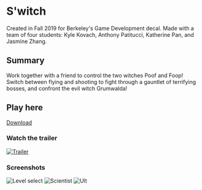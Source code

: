 # S'witch
Created in Fall 2019 for Berkeley's Game Development decal. Made with a team of four students: Kyle Kovach, Anthony Patitucci, Katherine Pan, and Jasmine Zhang.
## Summary
Work together with a friend to control the two witches Poof and Foop! Switch between flying and shooting to fight through a gauntlet of terrifying bosses, and confront the evil witch Grumwalda!
## Play here
[Download](https://sparklyrainbows.itch.io/switch)
### Watch the trailer
[![Trailer](https://i.imgur.com/GJepyFT.jpg)](https://www.youtube.com/watch?v=TmpxGfsTt3c&feature=emb_logo)
### Screenshots
![Level select](https://img.itch.zone/aW1hZ2UvNTMwODcwLzI3NjczNzMucG5n/original/U5oiZ6.png)
![Scientist](https://img.itch.zone/aW1hZ2UvNTMwODcwLzI3NjczNzQucG5n/original/CeMKqw.png)
![Ult](https://img.itch.zone/aW1hZ2UvNTMwODcwLzI3NjczNzUucG5n/original/%2FUYC32.png)
